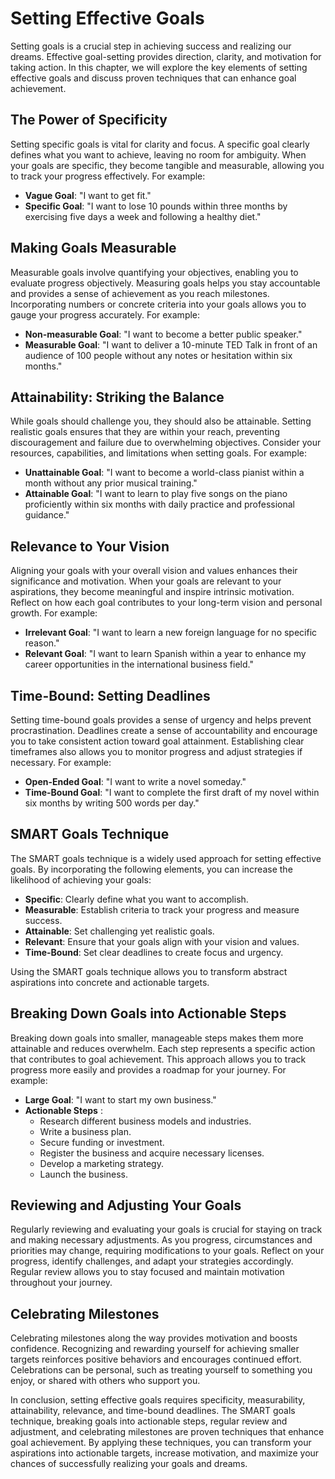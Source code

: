 Setting Effective Goals
==================================

Setting goals is a crucial step in achieving success and realizing our dreams. Effective goal-setting provides direction, clarity, and motivation for taking action. In this chapter, we will explore the key elements of setting effective goals and discuss proven techniques that can enhance goal achievement.

The Power of Specificity
------------------------

Setting specific goals is vital for clarity and focus. A specific goal clearly defines what you want to achieve, leaving no room for ambiguity. When your goals are specific, they become tangible and measurable, allowing you to track your progress effectively. For example:

* **Vague Goal**: "I want to get fit."
* **Specific Goal**: "I want to lose 10 pounds within three months by exercising five days a week and following a healthy diet."

Making Goals Measurable
-----------------------

Measurable goals involve quantifying your objectives, enabling you to evaluate progress objectively. Measuring goals helps you stay accountable and provides a sense of achievement as you reach milestones. Incorporating numbers or concrete criteria into your goals allows you to gauge your progress accurately. For example:

* **Non-measurable Goal**: "I want to become a better public speaker."
* **Measurable Goal**: "I want to deliver a 10-minute TED Talk in front of an audience of 100 people without any notes or hesitation within six months."

Attainability: Striking the Balance
-----------------------------------

While goals should challenge you, they should also be attainable. Setting realistic goals ensures that they are within your reach, preventing discouragement and failure due to overwhelming objectives. Consider your resources, capabilities, and limitations when setting goals. For example:

* **Unattainable Goal**: "I want to become a world-class pianist within a month without any prior musical training."
* **Attainable Goal**: "I want to learn to play five songs on the piano proficiently within six months with daily practice and professional guidance."

Relevance to Your Vision
------------------------

Aligning your goals with your overall vision and values enhances their significance and motivation. When your goals are relevant to your aspirations, they become meaningful and inspire intrinsic motivation. Reflect on how each goal contributes to your long-term vision and personal growth. For example:

* **Irrelevant Goal**: "I want to learn a new foreign language for no specific reason."
* **Relevant Goal**: "I want to learn Spanish within a year to enhance my career opportunities in the international business field."

Time-Bound: Setting Deadlines
-----------------------------

Setting time-bound goals provides a sense of urgency and helps prevent procrastination. Deadlines create a sense of accountability and encourage you to take consistent action toward goal attainment. Establishing clear timeframes also allows you to monitor progress and adjust strategies if necessary. For example:

* **Open-Ended Goal**: "I want to write a novel someday."
* **Time-Bound Goal**: "I want to complete the first draft of my novel within six months by writing 500 words per day."

SMART Goals Technique
---------------------

The SMART goals technique is a widely used approach for setting effective goals. By incorporating the following elements, you can increase the likelihood of achieving your goals:

* **Specific**: Clearly define what you want to accomplish.
* **Measurable**: Establish criteria to track your progress and measure success.
* **Attainable**: Set challenging yet realistic goals.
* **Relevant**: Ensure that your goals align with your vision and values.
* **Time-Bound**: Set clear deadlines to create focus and urgency.

Using the SMART goals technique allows you to transform abstract aspirations into concrete and actionable targets.

Breaking Down Goals into Actionable Steps
-----------------------------------------

Breaking down goals into smaller, manageable steps makes them more attainable and reduces overwhelm. Each step represents a specific action that contributes to goal achievement. This approach allows you to track progress more easily and provides a roadmap for your journey. For example:

* **Large Goal**: "I want to start my own business."
* **Actionable Steps** :
  * Research different business models and industries.
  * Write a business plan.
  * Secure funding or investment.
  * Register the business and acquire necessary licenses.
  * Develop a marketing strategy.
  * Launch the business.

Reviewing and Adjusting Your Goals
----------------------------------

Regularly reviewing and evaluating your goals is crucial for staying on track and making necessary adjustments. As you progress, circumstances and priorities may change, requiring modifications to your goals. Reflect on your progress, identify challenges, and adapt your strategies accordingly. Regular review allows you to stay focused and maintain motivation throughout your journey.

Celebrating Milestones
----------------------

Celebrating milestones along the way provides motivation and boosts confidence. Recognizing and rewarding yourself for achieving smaller targets reinforces positive behaviors and encourages continued effort. Celebrations can be personal, such as treating yourself to something you enjoy, or shared with others who support you.

In conclusion, setting effective goals requires specificity, measurability, attainability, relevance, and time-bound deadlines. The SMART goals technique, breaking goals into actionable steps, regular review and adjustment, and celebrating milestones are proven techniques that enhance goal achievement. By applying these techniques, you can transform your aspirations into actionable targets, increase motivation, and maximize your chances of successfully realizing your goals and dreams.
